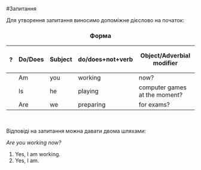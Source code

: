 #Запитання

Для утворення запитання виносимо допоміжне дієслово на
початок:

<center><h3>Форма</h3></center>

| <h4>?</h4> | Do/Does | Subject | do/does+not+verb | Object/Adverbial modifier |
| -- | -- | -- | --| -- |
| | Am | you | working | now? |
| | Is | he | playing | computer games at the moment?
| | Are | we | preparing | for exams? |
<br>


Відповіді на запитання можна давати двома шляхами:

<i>Are you working now?</i>
<ol>
<li>Yes, I am working.</li>
<li>Yes, I am.</li>
</ol>
